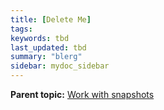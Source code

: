 ```yaml
---
title: [Delete Me]
tags:
keywords: tbd
last_updated: tbd
summary: "blerg"
sidebar: mydoc_sidebar
---
```



**Parent topic:** [Work with snapshots](/pages/admin/backup_restore/overview_snapshot.html)
